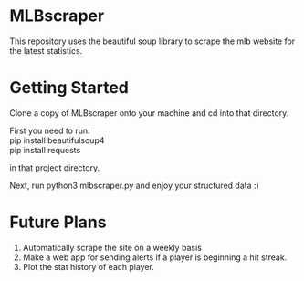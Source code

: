 # MLBscraper

This repository uses the beautiful soup library to scrape the  mlb website for the latest statistics. 

# Getting Started

Clone a copy of MLBscraper onto your machine and
cd into that directory.

First you need to run:  
pip install beautifulsoup4  
pip install requests

in that project directory.

Next, run python3 mlbscraper.py and enjoy your
structured data :)

# Future Plans

1. Automatically scrape the site on a weekly basis  
2. Make a web app for sending alerts if a player is 
	beginning a hit streak.  
3. Plot the stat history of each player.
